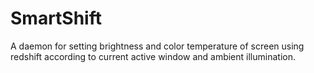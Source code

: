 SmartShift
==========
A daemon for setting brightness and color temperature of screen using redshift according to current active window and ambient illumination.
